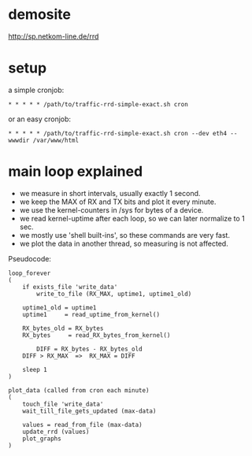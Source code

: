 demosite
========

http://sp.netkom-line.de/rrd

setup
=====

a simple cronjob:

    * * * * * /path/to/traffic-rrd-simple-exact.sh cron

or an easy cronjob:

    * * * * * /path/to/traffic-rrd-simple-exact.sh cron --dev eth4 --wwwdir /var/www/html


main loop explained
===================

* we measure in short intervals, usually exactly 1 second.
* we keep the MAX of RX and TX bits and plot it every minute.
* we use the kernel-counters in /sys for bytes of a device.
* we read kernel-uptime after each loop, so we can later normalize to 1 sec.
* we mostly use 'shell built-ins', so these commands are very fast.
* we plot the data in another thread, so measuring is not affected.

Pseudocode:
```
loop_forever
(
	if exists_file 'write_data'
		write_to_file (RX_MAX, uptime1, uptime1_old)

	uptime1_old = uptime1
	uptime1     = read_uptime_from_kernel()

	RX_bytes_old = RX_bytes
	RX_bytes     = read_RX_bytes_from_kernel()

        DIFF = RX_bytes - RX_bytes_old
	DIFF > RX_MAX  =>  RX_MAX = DIFF

	sleep 1
)

plot_data (called from cron each minute)
(
	touch_file 'write_data'
	wait_till_file_gets_updated (max-data)

	values = read_from_file (max-data)
	update_rrd (values)
	plot_graphs
)
```
